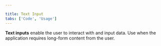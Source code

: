 ```yaml
---

title: Text Input
tabs: ['Code', 'Usage']
---
```


**Text inputs** enable the user to interact with and input data. Use when the application requires long-form content from the user.

<component
    name="Text Input"
    component="text-input"
    variation="text-input"
    experimental="true"
    >
</component>

<component
    name="Text Area"
    component="text-area"
    variation="text-area"
    experimental="true"
    >
</component>

<component-docs component="text-input" experimental="true"></component-docs>
